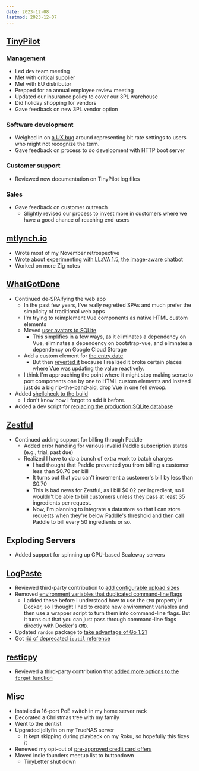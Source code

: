 ```yaml
---
date: 2023-12-08
lastmod: 2023-12-07
---
```


## [TinyPilot](https://tinypilotkvm.com)

### Management

- Led dev team meeting
- Met with critical supplier
- Met with EU distributor
- Prepped for an annual employee review meeting
- Updated our insurance policy to cover our 3PL warehouse
- Did holiday shopping for vendors
- Gave feedback on new 3PL vendor option

### Software development

- Weighed in on [a UX bug](https://github.com/tiny-pilot/tinypilot/issues/1670#issuecomment-1845963795) around representing bit rate settings to users who might not recognize the term.
- Gave feedback on process to do development with HTTP boot server

### Customer support

- Reviewed new documentation on TinyPilot log files

### Sales

- Gave feedback on customer outreach
  - Slightly revised our process to invest more in customers where we have a good chance of reaching end-users

## [mtlynch.io](https://mtlynch.io)

- Wrote most of my November retrospective
- [Wrote about experimenting with LLaVA 1.5, the image-aware chatbot](https://mtlynch.io/notes/llamafile-lava1.5/)
- Worked on more Zig notes

## [WhatGotDone](https://whatgotdone.com)

- Continued de-SPAifying the web app
  - In the past few years, I've really regretted SPAs and much prefer the simplicity of traditional web apps
  - I'm trying to reimplement Vue components as native HTML custom elements
  - Moved [user avatars to SQLite](https://github.com/mtlynch/whatgotdone/pull/905)
    - This simplifies in a few ways, as it eliminates a dependency on Vue, eliminates a dependency on bootstrap-vue, and elimnates a dependency on Google Cloud Storage
  - Add a custom element for [the entry date](https://github.com/mtlynch/whatgotdone/pull/913)
    - But then [reverted it](https://github.com/mtlynch/whatgotdone/pull/916) because I realized it broke certain places where Vue was updating the value reactively.
  - I think I'm approaching the point where it might stop making sense to port components one by one to HTML custom elements and instead just do a big rip-the-band-aid, drop Vue in one fell swoop.
- Added [shellcheck to the build](https://github.com/mtlynch/whatgotdone/pull/915)
  - I don't know how I forgot to add it before.
- Added a dev script for [replacing the production SQLite database](https://github.com/mtlynch/whatgotdone/pull/914)

## [Zestful](https://zestfuldata.com)

- Continued adding support for billing through Paddle
  - Added error handling for various invalid Paddle subscription states (e.g., trial, past due)
  - Realized I have to do a bunch of extra work to batch charges
    - I had thought that Paddle prevented you from billing a customer less than $0.70 per bill
    - It turns out that you can't increment a customer's bill by less than $0.70
    - This is bad news for Zestful, as I bill $0.02 per ingredient, so I wouldn't be able to bill customers unless they pass at least 35 ingredients per request.
    - Now, I'm planning to integrate a datastore so that I can store requests when they're below Paddle's threshold and then call Paddle to bill every 50 ingredients or so.

## Exploding Servers

- Added support for spinning up GPU-based Scaleway servers

## [LogPaste](https://logpaste.com)

- Reviewed third-party contribution to [add configurable upload sizes](https://github.com/mtlynch/logpaste/pull/196)
- Removed [environment variables that duplicated command-line flags](https://github.com/mtlynch/logpaste/pull/200)
  - I added these before I understood how to use the `CMD` property in Docker, so I thought I had to create new environment variables and then use a wrapper script to turn them into command-line flags. But it turns out that you can just pass through command-line flags directly with Docker's `CMD`.
- Updated `random` package to [take advantage of Go 1.21](https://github.com/mtlynch/logpaste/pull/197)
- Got [rid of deprecated `ioutil` reference](https://github.com/mtlynch/logpaste/pull/198)

## [resticpy](https://github.com/mtlynch/resticpy)

- Reviewed a third-party contribution that [added more options to the `forget` function](https://github.com/mtlynch/resticpy/pull/141)

## Misc

- Installed a 16-port PoE switch in my home server rack
- Decorated a Christmas tree with my family
- Went to the dentist
- Upgraded jellyfin on my TrueNAS server
  - It kept skipping during playback on my Roku, so hopefully this fixes it
- Renewed my opt-out of [pre-approved credit card offers](https://www.optoutprescreen.com/)
- Moved indie founders meetup list to buttondown
  - TinyLetter shut down
